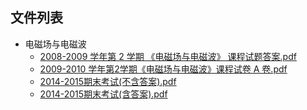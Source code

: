 

## 文件列表

- 电磁场与电磁波
    - [2008-2009 学年第 2 学期 《电磁场与电磁波》 课程试题答案.pdf](https://github.com/Open-BJUT/BJUT-Helper/raw/master/./%E7%94%B5%E7%A3%81%E5%9C%BA%E4%B8%8E%E7%94%B5%E7%A3%81%E6%B3%A2/2008-2009%20%E5%AD%A6%E5%B9%B4%E7%AC%AC%202%20%E5%AD%A6%E6%9C%9F%20%E3%80%8A%E7%94%B5%E7%A3%81%E5%9C%BA%E4%B8%8E%E7%94%B5%E7%A3%81%E6%B3%A2%E3%80%8B%20%E8%AF%BE%E7%A8%8B%E8%AF%95%E9%A2%98%E7%AD%94%E6%A1%88.pdf)
    - [2009-2010 学年第2学期《电磁场与电磁波》课程试卷 A 卷.pdf](https://github.com/Open-BJUT/BJUT-Helper/raw/master/./%E7%94%B5%E7%A3%81%E5%9C%BA%E4%B8%8E%E7%94%B5%E7%A3%81%E6%B3%A2/2009-2010%20%E5%AD%A6%E5%B9%B4%E7%AC%AC2%E5%AD%A6%E6%9C%9F%E3%80%8A%E7%94%B5%E7%A3%81%E5%9C%BA%E4%B8%8E%E7%94%B5%E7%A3%81%E6%B3%A2%E3%80%8B%E8%AF%BE%E7%A8%8B%E8%AF%95%E5%8D%B7%20A%20%E5%8D%B7.pdf)
    - [2014-2015期末考试(不含答案).pdf](https://github.com/Open-BJUT/BJUT-Helper/raw/master/./%E7%94%B5%E7%A3%81%E5%9C%BA%E4%B8%8E%E7%94%B5%E7%A3%81%E6%B3%A2/2014-2015%E6%9C%9F%E6%9C%AB%E8%80%83%E8%AF%95%28%E4%B8%8D%E5%90%AB%E7%AD%94%E6%A1%88%29.pdf)
    - [2014-2015期末考试(含答案).pdf](https://github.com/Open-BJUT/BJUT-Helper/raw/master/./%E7%94%B5%E7%A3%81%E5%9C%BA%E4%B8%8E%E7%94%B5%E7%A3%81%E6%B3%A2/2014-2015%E6%9C%9F%E6%9C%AB%E8%80%83%E8%AF%95%28%E5%90%AB%E7%AD%94%E6%A1%88%29.pdf)
